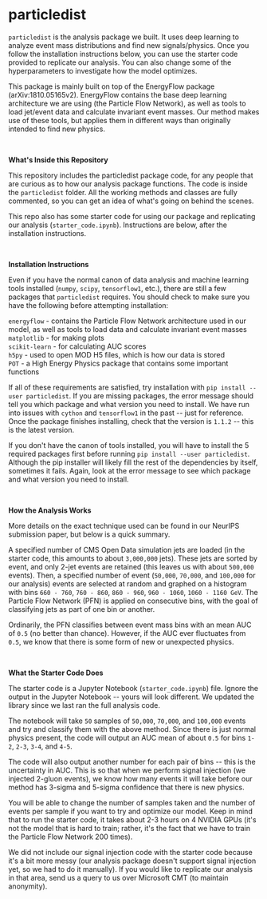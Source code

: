 # particledist

`particledist` is the analysis package we built. It uses deep learning to analyze event mass distributions and find new signals/physics. Once you follow the installation instructions below, you can use the starter code provided to replicate our analysis. You can also change some of the hyperparameters to investigate how the model optimizes.

This package is mainly built on top of the EnergyFlow package (arXiv:1810.05165v2). EnergyFlow contains the base deep learning architecture we are using (the Particle Flow Network), as well as tools to load jet/event data and calculate invariant event masses. Our method makes use of these tools, but applies them in different ways than originally intended to find new physics.

<br/>

**What's Inside this Repository**

This repository includes the particledist package code, for any people that are curious as to how our analysis package functions. The code is inside the `particledist` folder. All the working methods and classes are fully commented, so you can get an idea of what's going on behind the scenes.

This repo also has some starter code for using our package and replicating our analysis (`starter_code.ipynb`). Instructions are below, after the installation instructions.

<br/>

**Installation Instructions**

Even if you have the normal canon of data analysis and machine learning tools installed (`numpy`, `scipy`, `tensorflow1`, etc.), there are still a few packages that `particledist` requires. You should check to make sure you have the following before attempting installation:

`energyflow` - contains the Particle Flow Network architecture used in our model, as well as tools to load data and calculate invariant event masses <br/>
`matplotlib` - for making plots <br/>
`scikit-learn` - for calculating AUC scores <br/>
`h5py` - used to open MOD H5 files, which is how our data is stored <br/>
`POT` - a High Energy Physics package that contains some important functions <br/>

If all of these requirements are satisfied, try installation with `pip install --user particledist`. If you are missing packages, the error message should tell you which package and what version you need to install. We have run into issues with `cython` and `tensorflow1` in the past -- just for reference. Once the package finishes installing, check that the version is `1.1.2` -- this is the latest version.

If you don't have the canon of tools installed, you will have to install the 5 required packages first before running `pip install --user particledist`. Although the pip installer will likely fill the rest of the dependencies by itself, sometimes it fails. Again, look at the error message to see which package and what version you need to install.

<br/>

**How the Analysis Works**

More details on the exact technique used can be found in our NeurIPS submission paper, but below is a quick summary.

A specified number of CMS Open Data simulation jets are loaded (in the starter code, this amounts to about `3,000,000` jets). These jets are sorted by event, and only 2-jet events are retained (this leaves us with about `500,000` events). Then, a specified number of event (`50,000`, `70,000`, and `100,000` for our analysis) events are selected at random and graphed on a histogram with bins `660 - 760`, `760 - 860`, `860 - 960`, `960 - 1060`, `1060 - 1160 GeV`. The Particle Flow Network (PFN) is applied on consecutive bins, with the goal of classifying jets as part of one bin or another.

Ordinarily, the PFN classifies between event mass bins with an mean AUC of `0.5` (no better than chance). However, if the AUC ever fluctuates from `0.5`, we know that there is some form of new or unexpected physics.

<br/>

**What the Starter Code Does**

The starter code is a Jupyter Notebook (`starter_code.ipynb`) file. Ignore the output in the Jupyter Notebook -- yours will look different. We updated the library since we last ran the full analysis code.

The notebook will take `50` samples of `50,000`, `70,000`, and `100,000` events and try and classify them with the above method. Since there is just normal physics present, the code will output an AUC mean of about `0.5` for bins `1-2`, `2-3`, `3-4`, and `4-5`. 

The code will also output another number for each pair of bins -- this is the uncertainty in AUC. This is so that when we perform signal injection (we injected 2-gluon events), we know how many events it will take before our method has 3-sigma and 5-sigma confidence that there is new physics.

You will be able to change the number of samples taken and the number of events per sample if you want to try and optimize our model. Keep in mind that to run the starter code, it takes about 2-3 hours on 4 NVIDIA GPUs (it's not the model that is hard to train; rather, it's the fact that we have to train the Particle Flow Network 200 times).

We did not include our signal injection code with the starter code because it's a bit more messy (our analysis package doesn't support signal injection yet, so we had to do it manually). If you would like to replicate our analysis in that area, send us a query to us over Microsoft CMT (to maintain anonymity).
